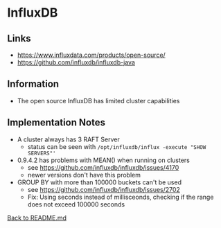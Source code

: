 # InfluxDB

## Links

* https://www.influxdata.com/products/open-source/
* https://github.com/influxdb/influxdb-java

## Information

* The open source InfluxDB has limited cluster capabilities

## Implementation Notes

* A cluster always has 3 RAFT Server
    * status can be seen with `/opt/influxdb/influx -execute "SHOW SERVERS"'`
* 0.9.4.2 has problems with MEAN() when running on clusters
    * see https://github.com/influxdb/influxdb/issues/4170
    * newer versions don't have this problem
* GROUP BY with more than 100000 buckets can't be used
    * see https://github.com/influxdb/influxdb/issues/2702
    * Fix: Using seconds instead of millisceonds, checking if the range does not exceed 100000 seconds

[Back to README.md](../../README.md)
